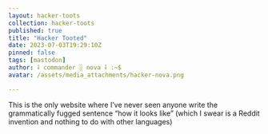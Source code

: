 ```yaml
---
layout: hacker-toots
collection: hacker-toots
published: true
title: "Hacker Tooted"
date: 2023-07-03T19:29:10Z
pinned: false
tags: [mastodon]
author: ⸸ commander ░ nova ⸸ :~$
avatar: /assets/media_attachments/hacker-nova.png

---
```


<p>This is the only website where I’ve never seen anyone write the grammatically fugged sentence “how it looks like” (which I swear is a Reddit invention and nothing to do with other languages)</p>


